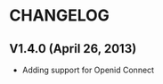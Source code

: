 
CHANGELOG
========= 

V1.4.0 (April 26, 2013)
-----------------------

   * Adding support for Openid Connect

